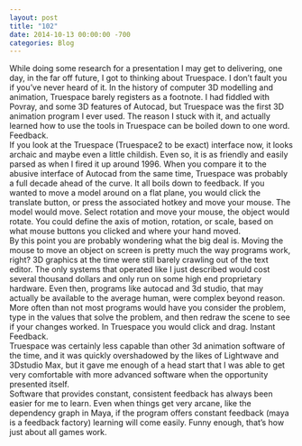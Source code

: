 ```yaml
---
layout: post
title: "102"
date: 2014-10-13 00:00:00 -700
categories: Blog
---
```


While doing some research for a presentation I may get to delivering, one day, in the far off future, I got to thinking about Truespace. I don’t fault you if you’ve never heard of it. In the history of computer 3D modelling and animation, Truespace barely registers as a footnote. I had fiddled with Povray, and some 3D features of Autocad, but Truespace was the first 3D animation program I ever used. The reason I stuck with it, and actually learned how to use the tools in Truespace can be boiled down to one word. Feedback.  
If you look at the Truespace (Truespace2 to be exact) interface now, it looks archaic and maybe even a little childish. Even so, it is as friendly and easily parsed as when I fired it up around 1996. When you compare it to the abusive interface of Autocad from the same time, Truespace was probably a full decade ahead of the curve. It all boils down to feedback. If you wanted to move a model around on a flat plane, you would click the translate button, or press the associated hotkey and move your mouse. The model would move. Select rotation and move your mouse, the object would rotate. You could define the axis of motion, rotation, or scale, based on what mouse buttons you clicked and where your hand moved.   
By this point you are probably wondering what the big deal is. Moving the mouse to move an object on screen is pretty much the way programs work, right? 3D graphics at the time were still barely crawling out of the text editor. The only systems that operated like I just described would cost several thousand dollars and only run on some high end proprietary hardware. Even then, programs like autocad and 3d studio, that may actually be available to the average human, were complex beyond reason. More often than not most programs would have you consider the problem, type in the values that solve the problem, and then redraw the scene to see if your changes worked. In Truespace you would click and drag. Instant Feedback.  
Truespace was certainly less capable than other 3d animation software of the time, and it was quickly overshadowed by the likes of Lightwave and 3Dstudio Max, but it gave me enough of a head start that I was able to get very comfortable with more advanced software when the opportunity presented itself.   
Software that provides constant, consistent feedback has always been easier for me to learn. Even when things get very arcane, like the dependency graph in Maya, if the program offers constant feedback (maya is a feedback factory) learning will come easily. Funny enough, that’s how just about all games work.
